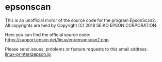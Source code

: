 # epsonscan
This is an unofficial mirror of the source code for the program EpsonScan2. All copyrights are held by Copyright (C) 2018 SEIKO EPSON CORPORATION.

Here you can find the official source code:
https://support.epson.net/linux/en/epsonscan2.php

Please send issues, problems or feature requests to this email address: linux-printer@epson.jp
